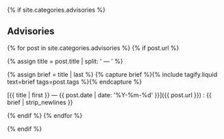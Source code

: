 {% if site.categories.advisories %}

<div class="section">

## Advisories

{% for post in site.categories.advisories %}
{% if post.url %}

{% assign title = post.title | split: ' — ' %}

{% assign brief = title | last %}
{% capture brief %}{% include tagify.liquid text=brief tags=post.tags %}{% endcapture %}

[{{ title | first }} — {{ post.date | date: '%Y-%m-%d' }}]({{ post.url }})
: {{ brief | strip_newlines }}

{% endif %}
{% endfor %}

</div>

{% endif %}
